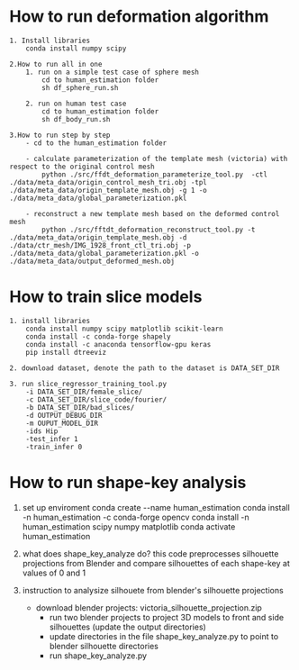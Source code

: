 #  How to run deformation algorithm
    1. Install libraries
        conda install numpy scipy

    2.How to run all in one
        1. run on a simple test case of sphere mesh
            cd to human_estimation folder
            sh df_sphere_run.sh

        2. run on human test case
            cd to human_estimation folder
            sh df_body_run.sh

    3.How to run step by step
        - cd to the human_estimation folder

        - calculate parameterization of the template mesh (victoria) with respect to the original control mesh
            python ./src/ffdt_deformation_parameterize_tool.py  -ctl ./data/meta_data/origin_control_mesh_tri.obj -tpl ./data/meta_data/origin_template_mesh.obj -g 1 -o ./data/meta_data/global_parameterization.pkl

        - reconstruct a new template mesh based on the deformed control mesh
            python ./src/fftdt_deformation_reconstruct_tool.py -t ./data/meta_data/origin_template_mesh.obj -d ./data/ctr_mesh/IMG_1928_front_ctl_tri.obj -p ./data/meta_data/global_parameterization.pkl -o ./data/meta_data/output_deformed_mesh.obj

# How to train slice models
    1. install libraries
        conda install numpy scipy matplotlib scikit-learn
        conda install -c conda-forge shapely 
        conda install -c anaconda tensorflow-gpu keras
        pip install dtreeviz
        
    2. download dataset, denote the path to the dataset is DATA_SET_DIR
    
    3. run slice_regressor_training_tool.py 
        -i DATA_SET_DIR/female_slice/ 
        -c DATA_SET_DIR/slice_code/fourier/ 
        -b DATA_SET_DIR/bad_slices/ 
        -d OUTPUT_DEBUG_DIR 
        -m OUPUT_MODEL_DIR
        -ids Hip
        -test_infer 1 
        -train_infer 0
    
# How to run shape-key analysis
1. set up enviroment 
	conda create --name human_estimation
	conda install -n human_estimation -c conda-forge opencv 
	conda install -n human_estimation scipy numpy matplotlib
	conda activate human_estimation

2. what does shape_key_analyze do?
    this code preprocesses silhouette projections from Blender
    and compare silhouettes of each shape-key at values of 0 and 1
    
3. instruction to analysize silhouete from blender's silhouette projections	
	- download blender projects: victoria_silhouette_projection.zip
    	- run two blender projects to project 3D models to front and side silhouettes (update the output directories)
    	- update directories in the file shape_key_analyze.py to point to blender silhouette directories
    	- run shape_key_analyze.py
